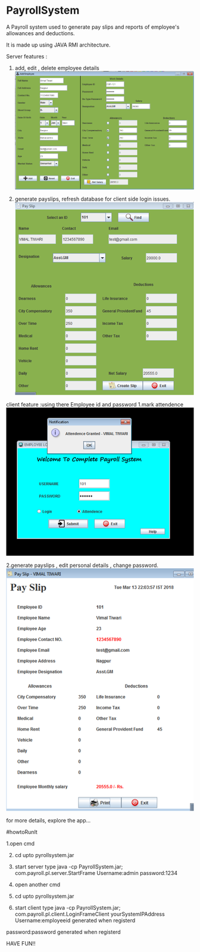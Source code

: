 # PayrollSystem

A Payroll system used to generate pay slips and reports of employee's allowances and deductions.

It is made up using JAVA RMI architecture.

Server features :
1. add, edit , delete employee details
![screeenshot](https://github.com/vimaltiwari2612/PayrollSystem/blob/master/1.png)

2. generate payslips, refresh database for client side login issues.
![screeenshot](https://github.com/vimaltiwari2612/PayrollSystem/blob/master/2.png)

client feature :using there Employee id and password
1.mark attendence
![screeenshot](https://github.com/vimaltiwari2612/PayrollSystem/blob/master/4.png)

2.generate payslips , edit personal details , change password.
![screeenshot](https://github.com/vimaltiwari2612/PayrollSystem/blob/master/3.png)

for more details, explore the app...


#howtoRunIt

1.open cmd

2. cd upto pyrollsystem.jar

3. start server type  java -cp PayrollSystem.jar; com.payroll.pl.server.StartFrame
 Username:admin
 password:1234

4. open another cmd 

5. cd upto pyrollsystem.jar

6. start client type java -cp PayrollSystem.jar; com.payroll.pl.client.LoginFrameClient yourSystemIPAddress
Username:employeeid generated when registerd

password:password generated when registerd




HAVE FUN!!



